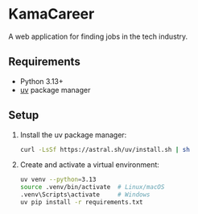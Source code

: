 # KamaCareer

A web application for finding jobs in the tech industry.

## Requirements

- Python 3.13+
- [uv](https://docs.astral.sh/uv/) package manager

## Setup

1. Install the uv package manager:
    ```sh
    curl -LsSf https://astral.sh/uv/install.sh | sh
    ```

2. Create and activate a virtual environment:
    ```sh
    uv venv --python=3.13
    source .venv/bin/activate  # Linux/macOS
    .venv\Scripts\activate     # Windows
    uv pip install -r requirements.txt
    ```